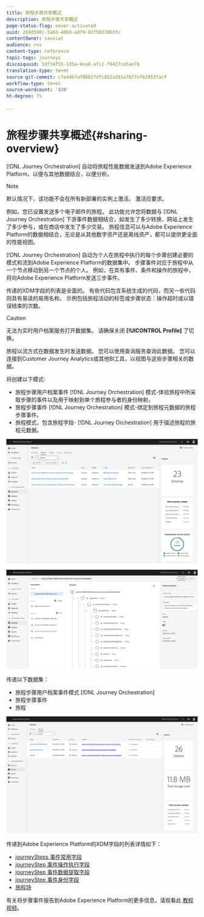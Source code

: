 ```yaml
---
title: 旅程步骤共享概述
description: 旅程步骤共享概述
page-status-flag: never-activated
uuid: 269d590c-5a6d-40b9-a879-02f5033863fc
contentOwner: sauviat
audience: rns
content-type: reference
topic-tags: journeys
discoiquuid: 5df34f55-135a-4ea8-afc2-f9427ce5ae7b
translation-type: tm+mt
source-git-commit: c7a4d67af88827dfc852a281a7877efb2853facf
workflow-type: tm+mt
source-wordcount: '420'
ht-degree: 7%

---
```



# 旅程步骤共享概述{#sharing-overview}

[!DNL Journey Orchestration] 自动将旅程性能数据发送到Adobe Experience Platform，以便与其他数据结合，以便分析。

>[!NOTE]
>
>默认情况下，该功能不会在所有新部署的实例上激活。 激活应要求。

例如，您已设置发送多个电子邮件的旅程。 此功能允许您将数据与 [!DNL Journey Orchestration] 下游事件数据相结合，如发生了多少转换、网站上发生了多少参与，或在商店中发生了多少交易。 旅程信息可以与Adobe Experience Platform的数据相结合，无论是从其他数字资产还是离线资产，都可以提供更全面的性能视图。

[!DNL Journey Orchestration] 自动为个人在旅程中执行的每个步骤创建必要的模式和流到Adobe Experience Platform的数据集中。 步骤事件对应于旅程中从一个节点移动到另一个节点的个人。 例如，在具有事件、条件和操作的旅程中，将向Adobe Experience Platform发送三步事件。

传递的XDM字段的列表是全面的。 有些代码包含系统生成的代码，而另一些代码则具有易读的易用名称。 示例包括旅程活动的标签或步骤状态：操作超时或以错误结束的次数。

>[!CAUTION]
>
>无法为实时用户档案服务打开数据集。 请确保关闭 **[!UICONTROL Profile]** 了切换。

旅程以流方式在数据发生时发送数据。 您可以使用查询服务查询此数据。 您可以连接到Customer Journey Analytics或其他BI工具，以视图与这些步骤相关的数据。

将创建以下模式:

* 旅程步骤用户档案事件 [!DNL Journey Orchestration] 模式-体验旅程中所采取步骤的事件以及用于映射到单个旅程参与者的身份映射。
* 旅程步骤事件 [!DNL Journey Orchestration] 模式-绑定到旅程元数据的旅程步骤事件。
* 旅程模式，包含旅程字段- [!DNL Journey Orchestration] 用于描述旅程的旅程元数据。

![](../assets/sharing1.png)

![](../assets/sharing2.png)

传递以下数据集：

* 旅程步骤用户档案事件模式 [!DNL Journey Orchestration]
* 旅程步骤事件
* 旅程

![](../assets/sharing3.png)

传递到Adobe Experience Platform的XDM字段的列表详情如下：

* [journeySteps 事件常用字段](../building-journeys/sharing-common-fields.md)
* [journeyStep 事件操作执行字段](../building-journeys/sharing-execution-fields.md)
* [journeyStep 事件数据提取字段](../building-journeys/sharing-fetch-fields.md)
* [journeyStep 事件身份字段](../building-journeys/sharing-identity-fields.md)
* [旅程场](../building-journeys/sharing-journey-fields.md)

有关将步骤事件报告到Adobe Experience Platform的更多信息，请观看此 [教程视频](https://docs.adobe.com/content/help/en/journey-orchestration-learn/tutorials/reporting-step-events-to-adobe-experience-platform.html)。
